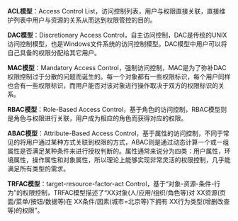 **ACL模型**：Access Control List，访问控制列表，用户与权限直接关联，直接维护列表中用户与资源的关系从而达到权限管控的目的。

**DAC模型**：Discretionary Access Control，自主访问控制，DAC是传统的UNIX访问控制模型，也是Windows文件系统的访问控制模型。DAC模型中用户可以将自己具备的权限分配给其它用户。

**MAC模型**：Mandatory Access Control，强制访问控制，MAC是为了弥补DAC权限控制过于分散的问题而诞生的。每一个对象都有一些权限标识，每个用户同样也会有一些权限标识，而用户能否对该对象进行操作取决于双方的权限标识的关系。

**RBAC模型**：Role-Based Access Control，基于角色的访问控制，RBAC模型则是角色与权限进行关联，用户成为相应的角色而获得对应的权限。

**ABAC模型**：Attribute-Based Access Control，基于属性的访问控制，不同于常见的将用户通过某种方式关联到权限的方式，ABAC则是通过动态计算一个或一组属性是否满足某种条件来进行授权判断的。属性通常来说分为四类：用户属性，环境属性，操作属性和对象属性，所以理论上能够实现非常灵活的权限控制，几乎能满足所有类型的需求。

**TRFAC模型**：target-resource-factor-act Control，基于“对象-资源-条件-行为”的权限控制，TRFAC模型描述了“XX对象(人/应用/组织/角色等)对 XX资源(页面/菜单/按钮/数据等)在 XX条件/因素(城市=北京等)下拥有 XX行为类型(增删改查等)的权限”。